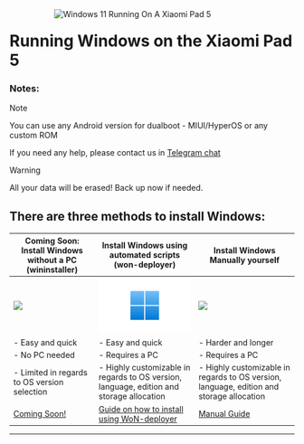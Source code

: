 <img align="right" src="https://raw.githubusercontent.com/erdilS/Port-Windows-11-Xiaomi-Pad-5/main/nabu.png" width="425" alt="Windows 11 Running On A Xiaomi Pad 5">

# Running Windows on the Xiaomi Pad 5

### Notes:
> [!NOTE]
> You can use any Android version for dualboot - MIUI/HyperOS or any custom ROM
>
> If you need any help, please contact us in [Telegram chat](https://t.me/nabuwoa)


> [!Warning]
> All your data will be erased! Back up now if needed.
>

## There are three methods to install Windows:

| **Coming Soon: Install Windows without a PC (wininstaller)**                                                                       | **Install Windows using automated scripts (won-deployer)**                                                 | **Install Windows Manually yourself**                                                                          |
|----------------------------------------------------------------------------------------------------------------|----------------------------------------------------------------------------------------------------------------|----------------------------------------------------------------------------------------------------------------|
| <a href="nopc-en.md"><img src="https://raw.githubusercontent.com/erdilS/Port-Windows-11-Xiaomi-Pad-5/main/nabu.png" width="280"></a> | <a href="won-deployer-install-en.md"><img src="https://github.com/Misha803/Files/blob/main/Designer.png" width="280"></a> | <a href="1-partition-en.md"><img src="https://github.com/WOA-Project/SurfaceDuo-Guides/assets/3755345/9791796b-406b-4f0d-8aad-20fff18741da" width="280"></a> |
| - Easy and quick                         | - Easy and quick                         | - Harder and longer                      |
| - No PC needed                           | - Requires a PC                         | - Requires a PC                          |
| - Limited in regards to OS version selection | - Highly customizable in regards to OS version, language, edition and storage allocation | - Highly customizable in regards to OS version, language, edition and storage allocation |
| [Coming Soon!](nopc-en.md) | [Guide on how to install using WoN-deployer](won-deployer-install-en.md) | [Manual Guide](1-partition-en.md) |

---














